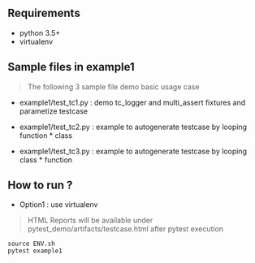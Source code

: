 ## Requirements
- python 3.5+
- virtualenv


## Sample files in example1

> The following 3 sample file demo basic usage case


- example1/test_tc1.py : demo tc_logger and multi_assert fixtures and parametize testcase

- example1/test_tc2.py : example to autogenerate testcase by looping function * class

- example1/test_tc3.py : example to autogenerate testcase by looping class * function


## How to run ?
- Option1 : use virtualenv
>  HTML Reports will be available under pytest_demo/artifacts/testcase.html after pytest execution

```
source ENV.sh
pytest example1

```
